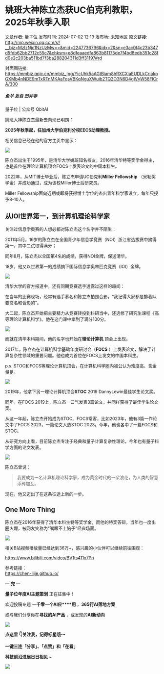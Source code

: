 # 姚班大神陈立杰获UC伯克利教职，2025年秋季入职

文章作者: 量子位
发布时间: 2024-07-02 12:19
发布地: 未知地区
原文链接: http://mp.weixin.qq.com/s?__biz=MzIzNjc1NzUzMw==&mid=2247736796&idx=2&sn=e3ac0f4c23b347d5fdb62bb2712c55c7&chksm=e8dfeaaedfa863b81175de7f4bd8edb351c28fd0e2c203ba511bd7f3ba288204311d3ff31197#rd

封面图链接: https://mmbiz.qpic.cn/mmbiz_jpg/YicUhk5aAGtBiam8hRXCXiaEUDLkCriakpGXMb4nNDE9mTxRTnMKAaFqsVBKqNguXWuib2TQ2O3N6D4gIVyW58FlCrA/300

##### 鱼羊 发自 凹非寺  
量子位 | 公众号 QbitAI

姚班大神陈立杰最新去向现已明朗：

**2025年秋季起，任加州大学伯克利分校EECS助理教授。**

相关信息已经在他的官方主页中显示：

![](https://mmbiz.qpic.cn/mmbiz_png/YicUhk5aAGtBiam8hRXCXiaEUDLkCriakpGXYa6AD2zXhhTUZjFuTcx9uvXPc3QMKfbh5WQ5CHMGGmvLHbo8iaqpRQQ/640?wx_fmt=png&from=appmsg)

陈立杰出生于1995年，是清华大学姚班知名校友，2016年清华特等奖学金得主，也是首位在理论计算机顶会FOCS上发表论文的中国本科生。

2022年，从MIT博士毕业后，陈立杰申请UC伯克利**Miller Fellowship** （米勒奖学金）并成功通过，成为该校Miller博士后研究员。

Miller Fellowship面向近期或即将获得博士学位的杰出青年科学家设立，每年只授予8-10人。

## 从IOI世界第一，到计算机理论科学家

关注过信息学奥赛的人想必都对陈立杰这个名字并不陌生：

2011年5月，16岁的陈立杰在全国青少年信息学竞赛（NOI）浙江省选拔赛中摘得第一，其中二试取得满分；

同年8月，陈立杰以全国第4名的成绩，获得NOI金牌，保送清华。

18岁，他又以世界第一的成绩摘下国际信息学奥林匹克竞赛（IOI）金牌。

![](https://mmbiz.qpic.cn/mmbiz_png/YicUhk5aAGtBiam8hRXCXiaEUDLkCriakpGXVdNsfGxL7HtTJxuPFcGjiaA0OPoialYOClTLOtU0k58G0jc24ahmyzOQ/640?wx_fmt=png&from=appmsg)

清华大学的官方报道中，还有同期竞赛选手透露过这样的趣闻：

在当年的比赛现场，经常有选手慕名和陈立杰拍照合影，“我记得大家都是排着队要签名和合影的”。

大二起，陈立杰开始把主要精力从竞赛转投到科研当中，还选修了研究生课程《高等理论计算机科学》。他在这门课中拿到了满分100分。

![](https://mmbiz.qpic.cn/mmbiz_png/YicUhk5aAGtBiam8hRXCXiaEUDLkCriakpGX5ibAibicceGmD1JENzt3nkUmia0qQNZfUEUVSRHiakEUKwgKSSONjzHTCicw/640?wx_fmt=png&from=appmsg)

而就在清华本科期间，他的名字也开始在**理论计算机** 顶会上出现。

2017年，陈立杰在计算机科学基础年度研讨会（**FOCS** ）上发表论文，解决了计算复杂性领域的重要问题。他也成为首位在FOCS上发文的中国本科生。

p.s. STOC和FOCS等理论计算机顶会，在计算机科学圈内被公认为难度高、含金量足。

![](https://mmbiz.qpic.cn/mmbiz_png/YicUhk5aAGtBiam8hRXCXiaEUDLkCriakpGXxkhSb48hsYNriaTureTibg9mhfSh8Of78aPyh4fecEvN9sdfvibnxGXWg/640?wx_fmt=png&from=appmsg)

2019年，他拿下另一理论计算机顶会**STOC** 2019 DannyLewin最佳学生论文奖。

同年，在FOCS 2019上，陈立杰一口气发表3篇论文，并同样获得了最佳学生论文奖。

从这一年起，陈立杰开始成为STOC、FOCS常客，比如2023年，他有3篇一作论文中了FOCS 2023，一篇论文入选STOC
2023。今年，他也各中了一篇FOCS和STOC。

从研究方向上看，目前陈立杰专注于经典和量子计算复杂性理论，今年也有量子科学方面的论文发表。

![](https://mmbiz.qpic.cn/mmbiz_png/YicUhk5aAGtBiam8hRXCXiaEUDLkCriakpGXPVYia7kqg1XZJQPHmCqmnLvcsBfXhVdxAND2Kaqicu0PFXqIHcMFYnMA/640?wx_fmt=png&from=appmsg)

陈立杰曾说：

> 我要成为一名计算机理论科学家，成为黄金时代的一朵浪花，为人类的智慧添砖加瓦。

现在，他又迈出了在这条征途上新的一步。

## One More Thing

陈立杰在2016年获得了清华本科生特等奖学金，而他的特奖答辩，当年也一度出圈火爆，被网友笑称为“嘴跟不上脑子”经典场面。

![](https://mmbiz.qpic.cn/mmbiz_png/YicUhk5aAGtBiam8hRXCXiaEUDLkCriakpGXkMl8OZ9lNBGSg8icf9ibW2tml6YaR1M8DN6LCKMdrGCjJeVoQk4hgU3g/640?wx_fmt=png&from=appmsg)

相关B站视频播放量已经达到36万+，感兴趣的小伙伴可以继续前往围观：

https://www.bilibili.com/video/BV1ts411x7Pn

参考链接：  
https://chen-lijie.github.io/

— **完** —

**量子位年度AI主题策划** 正在征集中！

欢迎投稿专题 **一千零一个AI应****用** ，**365行AI落地方案**

或与我们分享你在**寻找的AI产品** ，或发现的**AI新动向**

![](https://mmbiz.qpic.cn/mmbiz_png/YicUhk5aAGtDpTavEwUl8aOlFLGHaPnaKXJcMUeJtGXVLliac6P6XxYHIKhnz0NPUgVvlrXAvJC33ibh8aYDdyudA/640?wx_fmt=png&from=appmsg)

  

**点这里 👇关注我，记得标星哦～**

**一键三连「分享」、「点赞」和「在看」**

**科技前沿进展日日相见 ~**

![](https://mmbiz.qpic.cn/mmbiz_svg/g9RQicMD01M0tYoRQT2cMQRmPS5ZDyrrfzeksiay90KaDzlGBH61icqHxmgFKfvfXtVuwTHV740CDLAaXU1LIfZyoJEpYKcRIiaE/640?wx_fmt=svg)

